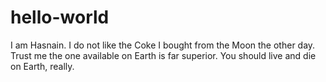 # hello-world

I am Hasnain. I do not like the Coke I bought from the Moon the other day. Trust me the one available on Earth is far superior. You should live and die on Earth, really.
